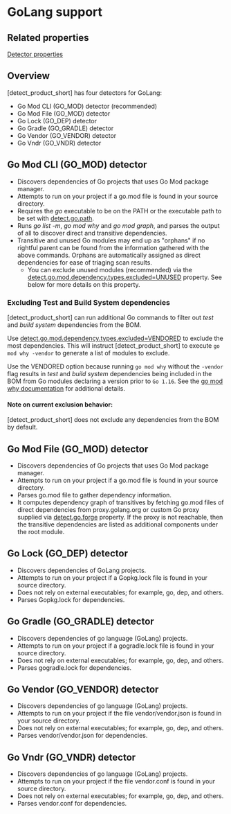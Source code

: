 # GoLang support

## Related properties

[Detector properties](../properties/detectors/go.md)

## Overview

[detect_product_short] has four detectors for GoLang:

* Go Mod CLI (GO_MOD) detector (recommended)
* Go Mod File (GO_MOD) detector
* Go Lock (GO_DEP) detector
* Go Gradle (GO_GRADLE) detector
* Go Vendor (GO_VENDOR) detector
* Go Vndr (GO_VNDR) detector

## Go Mod CLI (GO_MOD) detector

* Discovers dependencies of Go projects that uses Go Mod package manager.
* Attempts to run on your project if a go.mod file is found in your source directory.
* Requires the *go* executable to be on the PATH or the executable path to be set with [detect.go.path](../properties/detectors/go.md#go-executable).
* Runs *go list -m*, *go mod why* and *go mod graph*, and parses the output of all to discover direct and transitive dependencies.
* Transitive and unused Go modules may end up as "orphans" if no rightful parent can be found from the information gathered with the above commands. Orphans are automatically assigned as direct dependencies for ease of triaging scan results.
  * You can exclude unused modules (recommended) via the [detect.go.mod.dependency.types.excluded=UNUSED](../properties/detectors/go.md#go-mod-dependency-types-excluded) property. See below for more details on this property. 

### Excluding Test and Build System dependencies

[detect_product_short] can run additional Go commands to filter out *test* and *build system* dependencies from the BOM.

Use [detect.go.mod.dependency.types.excluded=VENDORED](../properties/detectors/go.md#go-mod-dependency-types-excluded) to exclude the most dependencies. This will instruct [detect_product_short] to execute `go mod why -vendor` to generate a list
of modules to exclude.

Use the VENDORED option because running `go mod why` without the `-vendor` flag results in *test* and *build system* dependencies being included in the BOM from Go modules declaring a version prior to `Go 1.16`. See
the [go mod why documentation](https://go.dev/ref/mod#go-mod-why) for additional details.

#### Note on current exclusion behavior:

[detect_product_short] does not exclude any dependencies from the BOM by default.

## Go Mod File (GO_MOD) detector

* Discovers dependencies of Go projects that uses Go Mod package manager.
* Attempts to run on your project if a go.mod file is found in your source directory.
* Parses go.mod file to gather dependency information.
* It computes dependency graph of transitives by fetching go.mod files of direct dependencies from proxy.golang.org or custom Go proxy supplied via [detect.go.forge](../properties/detectors/go.md#go-forge) property. If the proxy is not reachable, then the transitive dependencies are listed as additional components under the root module.

## Go Lock (GO_DEP) detector

* Discovers dependencies of GoLang projects.
* Attempts to run on your project if a Gopkg.lock file is found in your source directory.
* Does not rely on external executables; for example, go, dep, and others.
* Parses Gopkg.lock for dependencies.

## Go Gradle (GO_GRADLE) detector

* Discovers dependencies of go language (GoLang) projects.
* Attempts to run on your project if a gogradle.lock file is found in your source directory.
* Does not rely on external executables; for example, go, dep, and others.
* Parses gogradle.lock for dependencies.

## Go Vendor (GO_VENDOR) detector

* Discovers dependencies of go language (GoLang) projects.
* Attempts to run on your project if the file vendor/vendor.json is found in your source directory.
* Does not rely on external executables; for example, go, dep, and others.
* Parses vendor/vendor.json for dependencies.

## Go Vndr (GO_VNDR) detector

* Discovers dependencies of go language (GoLang) projects.
* Attempts to run on your project if the file vendor.conf is found in your source directory.
* Does not rely on external executables; for example, go, dep, and others.
* Parses vendor.conf for dependencies.

